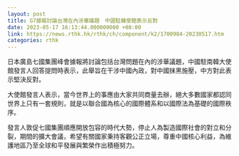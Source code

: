 ```yaml
---
layout: post
title: G7據報討論台灣在內涉華議題　中國駐韓使館表示反對
date: 2023-05-17 16:13:44.000000000 +08:00
link: https://news.rthk.hk/rthk/ch/component/k2/1700984-20230517.htm
categories: rthk
---
```


日本廣島七國集團峰會據報將討論包括台灣問題在內的涉華議題，中國駐南韓大使館發言人回答提問時表示，此舉旨在干涉中國內政，對中國抹黑施壓，中方對此表示堅決反對。 

大使館發言人表示，當今世界上的事應由大家共同商量去辦，絕大多數國家都認同世界上只有一套規則，就是以聯合國為核心的國際體系和以國際法為基礎的國際秩序。 

發言人敦促七國集團順應開放包容的時代大勢，停止人為製造國際社會的對立和分裂，期間的擴大會議，希望有關國家秉持客觀公正立場，尊重中國核心利益，為維護地區乃至全球和平發展與繁榮作出積極努力。
